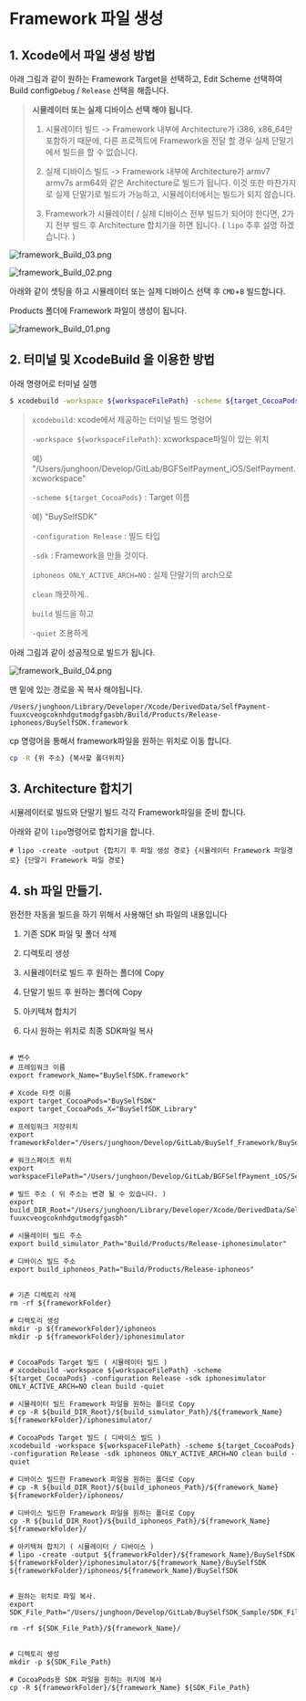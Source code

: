 # Framework 파일 생성

## 1. Xcode에서 파일 생성 방법

아래 그림과 같이 원하는 Framework Target을 선택하고, Edit Scheme 선택하여 Build config`Debug` / `Release` 선택을 해줍니다. 

> **시뮬레이터 또는 실제 디바이스 선택 해야 됩니다.**
> 
> 1. 시뮬레이터 빌드 -> Framework 내부에 Architecture가 i386, x86_64만 포함하기 때문에, 다른 프로젝트에 Framework을 전달 할 경우 실제 단말기에서 빌드을 할 수 없습니다. 
> 
> 2. 실제 디바이스 빌드 ->  Framework 내부에 Architecture가 armv7 armv7s arm64와 같은 Architecture로 빌드가 됩니다. 이것 또한 마찬가지로 실제 단말기로 빌드가 가능하고, 시뮬레이터에서는 빌드가 되지 않습니다. 
> 
> 3. Framework가 시뮬레이터 / 실제 디바이스 전부 빌드가 되어야 한다면, 2가지 전부 빌드 후 Architecture 합치기을 하면 됩니다. ( `lipo` 추후 설명 하겠습니다. )

![framework_Build_03.png](https://raw.githubusercontent.com/CMJunghoon/Resume/master/2019/10/15-17-01-40-framework_Build_03.png)

![framework_Build_02.png](https://raw.githubusercontent.com/CMJunghoon/Resume/master/2019/10/15-17-01-37-framework_Build_02.png)

아래와 같이 셋팅을 하고 시뮬레이터 또는 실제 디바이스 선택 후 `CMD`+`B` 빌드합니다.

Products 폴더에 Framework 파일이 생성이 됩니다. 

![framework_Build_01.png](https://raw.githubusercontent.com/CMJunghoon/Resume/master/2019/10/15-17-01-32-framework_Build_01.png)

## 2. 터미널 및 XcodeBuild 을 이용한 방법

아래 명령어로 터미널 실행

```bash
$ xcodebuild -workspace ${workspaceFilePath} -scheme ${target_CocoaPods} -configuration Release -sdk iphoneos ONLY_ACTIVE_ARCH=NO clean build
```

> `xcodebuild`: xcode에서 제공하는 터미널 빌드 명령어
> 
> `-workspace ${workspaceFilePath}`: xcworkspace파일이 있는 위치
> 
> 예) "/Users/junghoon/Develop/GitLab/BGFSelfPayment_iOS/SelfPayment.xcworkspace"
> 
> `-scheme ${target_CocoaPods}` : Target 이름 
> 
> 예) "BuySelfSDK"
> 
> `-configuration Release` : 빌드 타입 
> 
> `-sdk` : Framework을 만들 것이다.
> 
> `iphoneos ONLY_ACTIVE_ARCH=NO` : 실제 단말기의 arch으로
> 
> `clean` 깨끗하게..
> 
> `build` 빌드을 하고
> 
> `-quiet` 조용하게 

아래 그림과 같이 성공적으로 빌드가 됩니다. 

![framework_Build_04.png](https://raw.githubusercontent.com/CMJunghoon/Resume/master/2019/10/15-17-35-53-framework_Build_04.png)

맨 밑에 있는 경로을 꼭 복사 해야됩니다. 

```shell
/Users/junghoon/Library/Developer/Xcode/DerivedData/SelfPayment-fuuxcveogcoknhdgutmodgfgasbh/Build/Products/Release-iphoneos/BuySelfSDK.framework
```

cp 명령어을 통해서 framework파일을 원하는 위치로 이동 합니다. 

```bash
cp -R {위 주소} {복사할 폴더위치}
```

## 3. Architecture 합치기

시뮬레이터로 빌드와 단말기 빌드 각각 Framework파일을 준비 합니다. 

아래와 같이 `lipo`명령어로 합치기을 합니다.

```
# lipo -create -output {합치기 후 파일 생성 경로} {시뮬레이터 Framework 파일경로} {단말기 Framework 파일 경로}
```

## 4. sh 파일 만들기.

완전한 자동을 빌드을 하기 위해서 사용해던  sh 파일의 내용입니다 

1. 기존 SDK 파일 및 폴더 삭제

2. 디렉토리 생성

3. 시뮬레이터로 빌드 후 원하는 폴더에 Copy

4. 단말기 빌드 후 원하는 폴더에 Copy

5. 아키텍쳐 합치기

6. 다시 원하는 위치로 최종 SDK파일 복사

```shell

# 변수
# 프레임워크 이름
export framework_Name="BuySelfSDK.framework"

# Xcode 타켓 이름
export target_CocoaPods="BuySelfSDK"
export target_CocoaPods_X="BuySelfSDK_Library"

# 프레임워크 저장위치
export frameworkFolder="/Users/junghoon/Develop/GitLab/BuySelf_Framework/BuySelf_CocoaPods"

# 워크스페이즈 위치
export workspaceFilePath="/Users/junghoon/Develop/GitLab/BGFSelfPayment_iOS/SelfPayment.xcworkspace"

# 빌드 주소 ( 뒤 주소는 변경 될 수 있습니다. )
export build_DIR_Root="/Users/junghoon/Library/Developer/Xcode/DerivedData/SelfPayment-fuuxcveogcoknhdgutmodgfgasbh"

# 시뮬레이터 빌드 주소
export build_simulator_Path="Build/Products/Release-iphonesimulator"

# 디바이스 빌드 주소
export build_iphoneos_Path="Build/Products/Release-iphoneos"


# 기존 디렉토리 삭제
rm -rf ${frameworkFolder}

# 디렉토리 생성
mkdir -p ${frameworkFolder}/iphoneos
mkdir -p ${frameworkFolder}/iphonesimulator


# CocoaPods Target 빌드 ( 시뮬레이터 빌드 )
# xcodebuild -workspace ${workspaceFilePath} -scheme ${target_CocoaPods} -configuration Release -sdk iphonesimulator ONLY_ACTIVE_ARCH=NO clean build -quiet

# 시뮬레이터 빌드 Framework 파일을 원하는 폴더로 Copy
# cp -R ${build_DIR_Root}/${build_simulator_Path}/${framework_Name} ${frameworkFolder}/iphonesimulator/

# CocoaPods Target 빌드 ( 디바이스 빌드 )
xcodebuild -workspace ${workspaceFilePath} -scheme ${target_CocoaPods} -configuration Release -sdk iphoneos ONLY_ACTIVE_ARCH=NO clean build -quiet

# 디바이스 빌드한 Framework 파일을 원하는 폴더로 Copy
# cp -R ${build_DIR_Root}/${build_iphoneos_Path}/${framework_Name} ${frameworkFolder}/iphoneos/

# 디바이스 빌드한 Framework 파일을 원하는 폴더로 Copy
cp -R ${build_DIR_Root}/${build_iphoneos_Path}/${framework_Name} ${frameworkFolder}/

# 아키텍쳐 합치기 ( 시뮬레이터 / 디바이스 )
# lipo -create -output ${frameworkFolder}/${framework_Name}/BuySelfSDK ${frameworkFolder}/iphonesimulator/${framework_Name}/BuySelfSDK ${frameworkFolder}/iphoneos/${framework_Name}/BuySelfSDK


# 원하는 위치로 파일 복사.
export SDK_File_Path="/Users/junghoon/Develop/GitLab/BuySelfSDK_Sample/SDK_File"

rm -rf ${SDK_File_Path}/${framework_Name}/


# 디렉토리 생성
mkdir -p ${SDK_File_Path}

# CocoaPods용 SDK 파일을 원하는 위치에 복사
cp -R ${frameworkFolder}/${framework_Name} ${SDK_File_Path}
```
